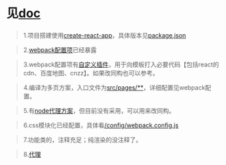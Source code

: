# 见[doc](./doc)
### 
> 1.项目搭建使用[create-react-app](https://www.html.cn/create-react-app/docs/getting-started/)，具体版本见[package.json](../package.json)

> 2.[webpack配置项](../config)已经暴露

> 3.webpack配置项有[自定义插件](../config/customWebpackPlugin)，用于向模板打入必要代码【包括react的cdn、百度地图、cnzz】。如果改同构也可以参考。

> 4.编译为多页方案，入口文件为[src/pages/**](../src/pages)，详细配置见webpack配置。

> 5.有[node代理方案](../public/server)，但目前没有采用，可以用来改同构。

> 6.css模块化已经配置，具体看[/config/webpack.config.js](../config/webpack.config.js)

> 7.功能类的，注释充足；纯渲染的没注释了。

> 8.[代理](./目前采用的部署方案.md)
